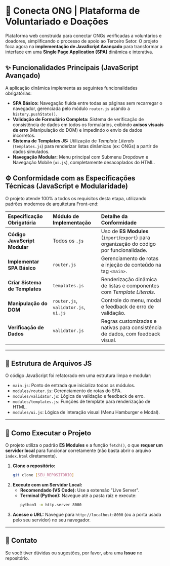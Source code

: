 # 💜 Conecta ONG | Plataforma de Voluntariado e Doações 

Plataforma web construída para conectar ONGs verificadas a voluntários e doadores, simplificando o processo de apoio ao Terceiro Setor. O projeto foca agora na **implementação de JavaScript Avançado** para transformar a interface em uma **Single Page Application (SPA)** dinâmica e interativa.

## ✨ Funcionalidades Principais (JavaScript Avançado)

A aplicação dinâmica implementa as seguintes funcionalidades obrigatórias:

* **SPA Básico:** Navegação fluida entre todas as páginas sem recarregar o navegador, gerenciada pelo módulo `router.js` usando a `history.pushState()`.
* **Validação de Formulário Completa:** Sistema de verificação de consistência de dados em todos os formulários, exibindo **avisos visuais de erro** (Manipulação do DOM) e impedindo o envio de dados incorretos.
* **Sistema de Templates JS:** Utilização de *Template Literals* (`templates.js`) para renderizar listas dinâmicas (ex: ONGs) a partir de dados simulados.
* **Navegação Modular:** Menu principal com Submenu Dropdown e Navegação Mobile (`ui.js`), completamente desacoplados do HTML.

## ⚙️ Conformidade com as Especificações Técnicas (JavaScript e Modularidade)

O projeto atende 100% a todos os requisitos desta etapa, utilizando padrões modernos de arquitetura Front-end:

| Especificação Obrigatória | Módulo de Implementação | Detalhe da Conformidade |
| :--- | :--- | :--- |
| **Código JavaScript Modular** | Todos os `.js` | Uso de **ES Modules** (`import`/`export`) para organização do código por funcionalidade. |
| **Implementar SPA Básico** | `router.js` | Gerenciamento de rotas e injeção de conteúdo na tag `<main>`. |
| **Criar Sistema de Templates** | `templates.js` | Renderização dinâmica de listas e componentes com *Template Literals*. |
| **Manipulação do DOM** | `router.js`, `validator.js`, `ui.js` | Controle do menu, modal e feedback de erro de validação. |
| **Verificação de Dados** | `validator.js` | Regras customizadas e nativas para consistência de dados, com feedback visual. |

---

## 📁 Estrutura de Arquivos JS

O código JavaScript foi refatorado em uma estrutura limpa e modular:

* `main.js`: Ponto de entrada que inicializa todos os módulos.
* `modules/router.js`: Gerenciamento de rotas do SPA.
* `modules/validator.js`: Lógica de validação e feedback de erro.
* `modules/templates.js`: Funções de template para renderização de HTML.
* `modules/ui.js`: Lógica de interação visual (Menu Hamburger e Modal).

---

## 🚀 Como Executar o Projeto

O projeto utiliza o padrão **ES Modules** e a função `fetch()`, o que **requer um servidor local** para funcionar corretamente (não basta abrir o arquivo `index.html` diretamente).

1.  **Clone o repositório:**
    ```bash
    git clone [SEU_REPOSITORIO]
    ```
2.  **Execute com um Servidor Local:**
    * **Recomendado (VS Code):** Use a extensão "Live Server".
    * **Terminal (Python):** Navegue até a pasta raiz e execute:
        ```bash
        python3 -m http.server 8000
        ```
3.  **Acesse o URL:** Navegue para `http://localhost:8000` (ou a porta usada pelo seu servidor) no seu navegador.

---

## 🤝 Contato

Se você tiver dúvidas ou sugestões, por favor, abra uma **Issue** no repositório.
